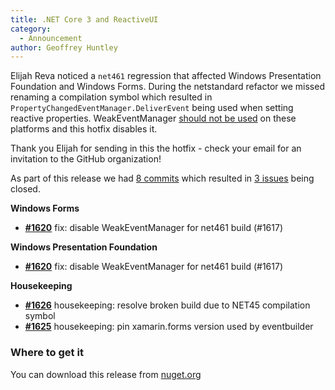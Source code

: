 ```yaml
---
title: .NET Core 3 and ReactiveUI
category: 
  - Announcement
author: Geoffrey Huntley
---
```


Elijah Reva noticed a `net461` regression that affected Windows Presentation Foundation and Windows Forms. During the netstandard refactor we missed renaming a compilation symbol which resulted in `PropertyChangedEventManager.DeliverEvent` being used when setting reactive properties. WeakEventManager [should not be used](https://github.com/reactiveui/ReactiveUI/issues/661) on these platforms and this hotfix disables it.

Thank you Elijah for sending in this the hotfix - check your email for an invitation to the GitHub organization!

As part of this release we had [8 commits](https://github.com/reactiveui/reactiveui/compare/8.0.0...8.0.1) which resulted in [3 issues](https://github.com/reactiveui/ReactiveUI/issues?milestone=10&state=closed) being closed.



__Windows Forms__

- [__#1620__](https://github.com/reactiveui/ReactiveUI/pull/1620) fix: disable WeakEventManager for net461 build (#1617)

__Windows Presentation Foundation__

- [__#1620__](https://github.com/reactiveui/ReactiveUI/pull/1620) fix: disable WeakEventManager for net461 build (#1617)

__Housekeeping__

- [__#1626__](https://github.com/reactiveui/ReactiveUI/pull/1626) housekeeping: resolve broken build due to NET45 compilation symbol
- [__#1625__](https://github.com/reactiveui/ReactiveUI/pull/1625) housekeeping: pin xamarin.forms version used by eventbuilder

### Where to get it
You can download this release from [nuget.org](https://www.nuget.org/packages/reactiveui/8.0.1)
